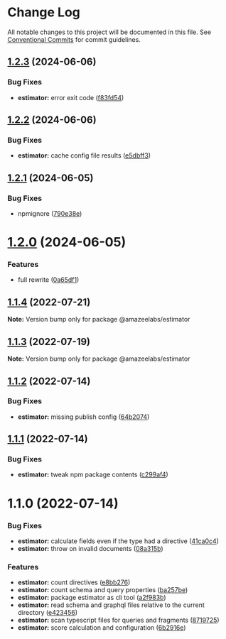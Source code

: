 # Change Log

All notable changes to this project will be documented in this file.
See [Conventional Commits](https://conventionalcommits.org) for commit guidelines.

## [1.2.3](https://github.com/AmazeeLabs/silverback-mono/compare/@amazeelabs/estimator@1.2.2...@amazeelabs/estimator@1.2.3) (2024-06-06)


### Bug Fixes

* **estimator:** error exit code ([f83fd54](https://github.com/AmazeeLabs/silverback-mono/commit/f83fd5411fc47297125d941f3344979c9502e4b0))





## [1.2.2](https://github.com/AmazeeLabs/silverback-mono/compare/@amazeelabs/estimator@1.2.1...@amazeelabs/estimator@1.2.2) (2024-06-06)


### Bug Fixes

* **estimator:** cache config file results ([e5dbff3](https://github.com/AmazeeLabs/silverback-mono/commit/e5dbff353d9f85144e2e9e444555848697ee697f))





## [1.2.1](https://github.com/AmazeeLabs/silverback-mono/compare/@amazeelabs/estimator@1.2.0...@amazeelabs/estimator@1.2.1) (2024-06-05)


### Bug Fixes

* npmignore ([790e38e](https://github.com/AmazeeLabs/silverback-mono/commit/790e38e2a32f49e795a3e202a2e33c4da36872ec))





# [1.2.0](https://github.com/AmazeeLabs/silverback-mono/compare/@amazeelabs/estimator@1.1.4...@amazeelabs/estimator@1.2.0) (2024-06-05)


### Features

* full rewrite ([0a65df1](https://github.com/AmazeeLabs/silverback-mono/commit/0a65df1e68c0a387c13b6fa14f45dafd578bcee0))





## [1.1.4](https://github.com/AmazeeLabs/silverback-mono/compare/@amazeelabs/estimator@1.1.3...@amazeelabs/estimator@1.1.4) (2022-07-21)

**Note:** Version bump only for package @amazeelabs/estimator





## [1.1.3](https://github.com/AmazeeLabs/silverback-mono/compare/@amazeelabs/estimator@1.1.2...@amazeelabs/estimator@1.1.3) (2022-07-19)

**Note:** Version bump only for package @amazeelabs/estimator





## [1.1.2](https://github.com/AmazeeLabs/silverback-mono/compare/@amazeelabs/estimator@1.1.1...@amazeelabs/estimator@1.1.2) (2022-07-14)


### Bug Fixes

* **estimator:** missing publish config ([64b2074](https://github.com/AmazeeLabs/silverback-mono/commit/64b2074c7553c7b3e82492e6d8d997df9616fdab))





## [1.1.1](https://github.com/AmazeeLabs/silverback-mono/compare/@amazeelabs/estimator@1.1.0...@amazeelabs/estimator@1.1.1) (2022-07-14)


### Bug Fixes

* **estimator:** tweak npm package contents ([c299af4](https://github.com/AmazeeLabs/silverback-mono/commit/c299af40c81f8340e6e7d68d06e12f8f0ebeb332))





# 1.1.0 (2022-07-14)


### Bug Fixes

* **estimator:** calculate fields even if the type had a directive ([41ca0c4](https://github.com/AmazeeLabs/silverback-mono/commit/41ca0c4f3592f29232b0d25036a2217c99739c51))
* **estimator:** throw on invalid documents ([08a315b](https://github.com/AmazeeLabs/silverback-mono/commit/08a315b23cc29aef295147d4a46f068b59761372))


### Features

* **estimator:** count directives ([e8bb276](https://github.com/AmazeeLabs/silverback-mono/commit/e8bb2760cad980a1aca4993989c9dbb57617a05b))
* **estimator:** count schema and query properties ([ba257be](https://github.com/AmazeeLabs/silverback-mono/commit/ba257bebc680b9bfb084905d1927e881c1497932))
* **estimator:** package estimator as cli tool ([a2f983b](https://github.com/AmazeeLabs/silverback-mono/commit/a2f983b316e6561ce8636147f101a1f739d853cd))
* **estimator:** read schema and graphql files relative to the current directory ([e423456](https://github.com/AmazeeLabs/silverback-mono/commit/e42345630b4f5c0dc9788f85ad263403d5dc13ec))
* **estimator:** scan typescript files for queries and fragments ([8719725](https://github.com/AmazeeLabs/silverback-mono/commit/871972526f9e5038b6d7e0a910d4ee6ec1766b33))
* **estimator:** score calculation and configuration ([6b2916e](https://github.com/AmazeeLabs/silverback-mono/commit/6b2916e0e5ca41fe003bc570716934c38c3786fc))
